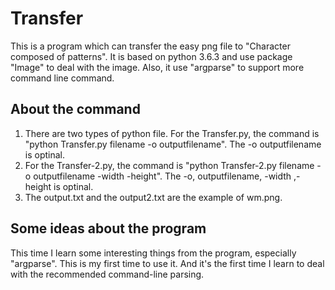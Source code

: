 # Transfer
This is a program which can transfer the easy png file to "Character composed of patterns". It is based on python 3.6.3 and use package "Image" to deal with the image. Also, it use "argparse" to support more command line command.
## About the command
1. There are two types of python file. For the Transfer.py, the command is "python Transfer.py filename -o outputfilename". The -o outputfilename is optinal.
2. For the Transfer-2.py,  the command is "python Transfer-2.py filename -o outputfilename -width -height". The -o, outputfilename, -width ,-height is optinal.
3. The output.txt and the output2.txt are the example of wm.png.
## Some ideas about the program
This time I learn some interesting things from the program, especially "argparse". This is my first time to use it. And it's the first time I learn to deal with the recommended command-line parsing.

